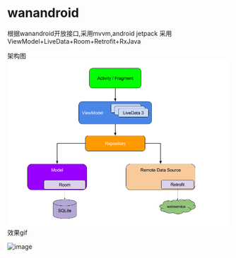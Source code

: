 # wanandroid
根据wanandroid开放接口,采用mvvm,android jetpack
采用ViewModel+LiveData+Room+Retrofit+RxJava

架构图
![iamge](https://github.com/RunningShadow-007/wanandroid/blob/master/app/src/final-architecture.png)
效果gif

![image](https://github.com/RunningShadow-007/wanandroid/blob/master/app/src/QQ20190402-155929.gif)

